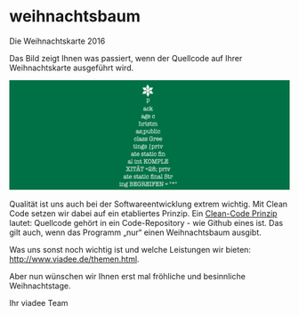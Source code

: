 # weihnachtsbaum
Die Weihnachtskarte 2016

Das Bild zeigt Ihnen was passiert, wenn der Quellcode auf Ihrer Weihnachtskarte ausgeführt wird.

![HeaderBild](https://github.com/viadee/weihnachtsbaum/blob/master/Weihnachts-Gif_2016.gif)

Qualität ist uns auch bei der Softwareentwicklung extrem wichtig. Mit Clean Code setzen wir dabei auf ein etabliertes Prinzip. Ein [Clean-Code Prinzip](http://clean-code-developer.de/die-grade/roter-grad/#Ein_Versionskontrollsystem_einsetzen) lautet: Quellcode gehört in ein Code-Repository - wie Github eines ist. 
Das gilt auch, wenn das Programm „nur“ einen Weihnachtsbaum ausgibt.

Was uns sonst noch wichtig ist und welche Leistungen wir bieten: http://www.viadee.de/themen.html. 

Aber nun wünschen wir Ihnen erst mal fröhliche und besinnliche Weihnachtstage. 

Ihr viadee Team
